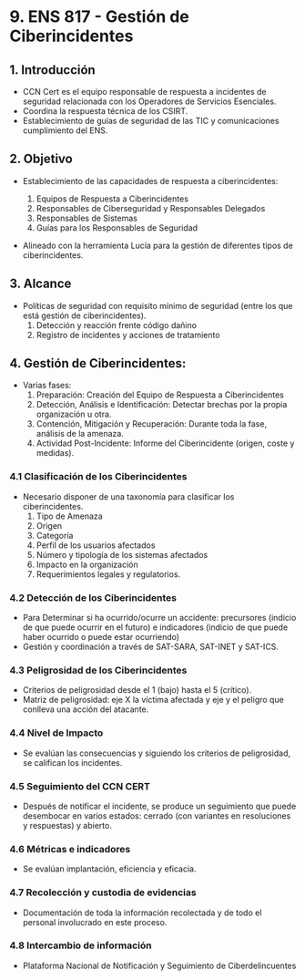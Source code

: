 # 9. ENS 817 - Gestión de Ciberincidentes

## 1. Introducción
- CCN Cert es el equipo responsable de respuesta a incidentes de seguridad relacionada con los Operadores de Servicios Esenciales.
- Coordina la respuesta técnica de los CSIRT.
- Establecimiento de guías de seguridad de las TIC y comunicaciones cumplimiento del ENS.

## 2. Objetivo
- Establecimiento de las capacidades de respuesta a ciberincidentes:
    1. Equipos de Respuesta a Ciberincidentes
    2. Responsables de Ciberseguridad y Responsables Delegados 
    3. Responsables de Sistemas
    4. Guías para los Responsables de Seguridad 

- Alineado con la herramienta Lucía para la gestión de diferentes tipos de ciberincidentes.

## 3. Alcance
- Políticas de seguridad con requisito mínimo de seguridad (entre los que está gestión de ciberincidentes).
    1. Detección y reacción frente código dañino
    2. Registro de incidentes y acciones de tratamiento 

## 4. Gestión de Ciberincidentes:
- Varias fases:
    1. Preparación: Creación del Equipo de Respuesta a Ciberincidentes
    2. Detección, Análisis e Identificación: Detectar brechas por la propia organización u otra.
    3. Contención, Mitigación y Recuperación: Durante toda la fase, análisis de la amenaza.
    4. Actividad Post-Incidente: Informe del Ciberincidente (origen, coste y medidas).

### 4.1 Clasificación de los Ciberincidentes
- Necesario disponer de una taxonomía para clasificar los ciberincidentes.
    1. Tipo de Amenaza 
    2. Origen
    3. Categoría
    4. Perfil de los usuarios afectados
    5. Número y tipología de los sistemas afectados
    6. Impacto en la organización
    7. Requerimientos legales y regulatorios.

### 4.2 Detección de los Ciberincidentes
- Para Determinar si ha ocurrido/ocurre un accidente: precursores (indicio de que puede ocurrir en el futuro) e indicadores (indicio de que puede haber ocurrido o puede estar ocurriendo)
- Gestión y coordinación a través de SAT-SARA, SAT-INET y SAT-ICS.

### 4.3 Peligrosidad de los Ciberincidentes
- Criterios de peligrosidad desde el 1 (bajo) hasta el 5 (crítico).
- Matriz de peligrosidad: eje X la víctima afectada y eje y el peligro que conlleva una acción del atacante.

### 4.4 Nivel de Impacto
- Se evalúan las consecuencias y siguiendo los criterios de peligrosidad, se califican los incidentes.

### 4.5 Seguimiento del CCN CERT
- Después de notificar el incidente, se produce un seguimiento que puede desembocar en varios estados: cerrado (con variantes en resoluciones y respuestas) y abierto.

### 4.6 Métricas e indicadores
- Se evalúan implantación, eficiencia y eficacia.

### 4.7 Recolección y custodia de evidencias

- Documentación de toda la información recolectada y de todo el personal involucrado en este proceso.

### 4.8 Intercambio de información
- Plataforma Nacional de Notificación y Seguimiento de Ciberdelincuentes
